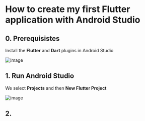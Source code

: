 # How to create my first Flutter application with Android Studio

## 0. Prerequisistes

Install the **Flutter** and **Dart** plugins in Android Studio

![image](https://github.com/luiscoco/Flutter_Create-App-with-Android-Studio_lesson4/assets/32194879/8d4f0537-70f5-41f5-8caf-716bc8a98d98)

## 1. Run Android Studio

We select **Projects** and then **New Flutter Project**

![image](https://github.com/luiscoco/Flutter_Create-App-with-Android-Studio_lesson4/assets/32194879/648f351e-0d12-45ad-a771-eb5b7a8686cf)



## 2. 
